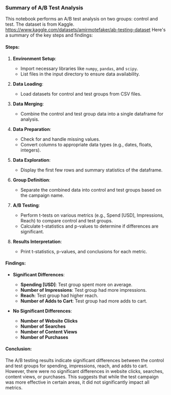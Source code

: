 ### Summary of A/B Test Analysis

This notebook performs an A/B test analysis on two groups: control and test. 
The dataset is from Kaggle.
https://www.kaggle.com/datasets/amirmotefaker/ab-testing-dataset
Here's a summary of the key steps and findings:

#### Steps:

1. **Environment Setup**:
   - Import necessary libraries like `numpy`, `pandas`, and `scipy`.
   - List files in the input directory to ensure data availability.

2. **Data Loading**:
   - Load datasets for control and test groups from CSV files.

3. **Data Merging**:
   - Combine the control and test group data into a single dataframe for analysis.

4. **Data Preparation**:
   - Check for and handle missing values.
   - Convert columns to appropriate data types (e.g., dates, floats, integers).

5. **Data Exploration**:
   - Display the first few rows and summary statistics of the dataframe.

6. **Group Definition**:
   - Separate the combined data into control and test groups based on the campaign name.

7. **A/B Testing**:
   - Perform t-tests on various metrics (e.g., Spend [USD], Impressions, Reach) to compare control and test groups.
   - Calculate t-statistics and p-values to determine if differences are significant.

8. **Results Interpretation**:
   - Print t-statistics, p-values, and conclusions for each metric.

#### Findings:

- **Significant Differences**:
  - **Spending [USD]**: Test group spent more on average.
  - **Number of Impressions**: Test group had more impressions.
  - **Reach**: Test group had higher reach.
  - **Number of Adds to Cart**: Test group had more adds to cart.

- **No Significant Differences**:
  - **Number of Website Clicks**
  - **Number of Searches**
  - **Number of Content Views**
  - **Number of Purchases**

#### Conclusion:

The A/B testing results indicate significant differences between the control and test groups for spending, impressions, reach, and adds to cart. However, there were no significant differences in website clicks, searches, content views, or purchases. This suggests that while the test campaign was more effective in certain areas, it did not significantly impact all metrics.

